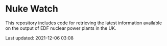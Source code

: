 # Nuke Watch

This repository includes code for retrieving the latest information available on the output of EDF nuclear power plants in the UK.

Last updated: 2021-12-06 03:08